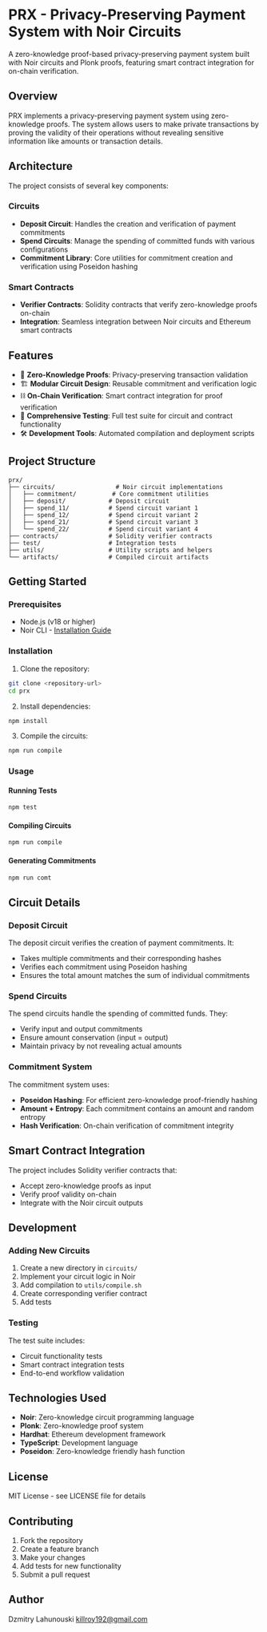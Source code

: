 # PRX - Privacy-Preserving Payment System with Noir Circuits

A zero-knowledge proof-based privacy-preserving payment system built with Noir circuits and Plonk proofs, featuring smart contract integration for on-chain verification.

## Overview

PRX implements a privacy-preserving payment system using zero-knowledge proofs. The system allows users to make private transactions by proving the validity of their operations without revealing sensitive information like amounts or transaction details.

## Architecture

The project consists of several key components:

### Circuits
- **Deposit Circuit**: Handles the creation and verification of payment commitments
- **Spend Circuits**: Manage the spending of committed funds with various configurations
- **Commitment Library**: Core utilities for commitment creation and verification using Poseidon hashing

### Smart Contracts
- **Verifier Contracts**: Solidity contracts that verify zero-knowledge proofs on-chain
- **Integration**: Seamless integration between Noir circuits and Ethereum smart contracts

## Features

- 🔐 **Zero-Knowledge Proofs**: Privacy-preserving transaction validation
- 🏗️ **Modular Circuit Design**: Reusable commitment and verification logic
- ⛓️ **On-Chain Verification**: Smart contract integration for proof verification
- 🧪 **Comprehensive Testing**: Full test suite for circuit and contract functionality
- 🛠️ **Development Tools**: Automated compilation and deployment scripts

## Project Structure

```
prx/
├── circuits/                 # Noir circuit implementations
│   ├── commitment/          # Core commitment utilities
│   ├── deposit/            # Deposit circuit
│   ├── spend_11/           # Spend circuit variant 1
│   ├── spend_12/           # Spend circuit variant 2
│   ├── spend_21/           # Spend circuit variant 3
│   └── spend_22/           # Spend circuit variant 4
├── contracts/              # Solidity verifier contracts
├── test/                   # Integration tests
├── utils/                  # Utility scripts and helpers
└── artifacts/              # Compiled circuit artifacts
```

## Getting Started

### Prerequisites

- Node.js (v18 or higher)
- Noir CLI - [Installation Guide](https://noir-lang.org/getting_started/installation/)

### Installation

1. Clone the repository:
```bash
git clone <repository-url>
cd prx
```

2. Install dependencies:
```bash
npm install
```

3. Compile the circuits:
```bash
npm run compile
```

### Usage

#### Running Tests
```bash
npm test
```

#### Compiling Circuits
```bash
npm run compile
```

#### Generating Commitments
```bash
npm run comt
```

## Circuit Details

### Deposit Circuit
The deposit circuit verifies the creation of payment commitments. It:
- Takes multiple commitments and their corresponding hashes
- Verifies each commitment using Poseidon hashing
- Ensures the total amount matches the sum of individual commitments

### Spend Circuits
The spend circuits handle the spending of committed funds. They:
- Verify input and output commitments
- Ensure amount conservation (input = output)
- Maintain privacy by not revealing actual amounts

### Commitment System
The commitment system uses:
- **Poseidon Hashing**: For efficient zero-knowledge proof-friendly hashing
- **Amount + Entropy**: Each commitment contains an amount and random entropy
- **Hash Verification**: On-chain verification of commitment integrity

## Smart Contract Integration

The project includes Solidity verifier contracts that:
- Accept zero-knowledge proofs as input
- Verify proof validity on-chain
- Integrate with the Noir circuit outputs

## Development

### Adding New Circuits
1. Create a new directory in `circuits/`
2. Implement your circuit logic in Noir
3. Add compilation to `utils/compile.sh`
4. Create corresponding verifier contract
5. Add tests

### Testing
The test suite includes:
- Circuit functionality tests
- Smart contract integration tests
- End-to-end workflow validation

## Technologies Used

- **Noir**: Zero-knowledge circuit programming language
- **Plonk**: Zero-knowledge proof system
- **Hardhat**: Ethereum development framework
- **TypeScript**: Development language
- **Poseidon**: Zero-knowledge friendly hash function

## License

MIT License - see LICENSE file for details

## Contributing

1. Fork the repository
2. Create a feature branch
3. Make your changes
4. Add tests for new functionality
5. Submit a pull request

## Author

Dzmitry Lahunouski <killroy192@gmail.com>
